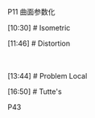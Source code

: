 

  

P11 曲面参数化     

[10:30] # Isometric    



[11:46] # Distortion     

　　


[13:44] # Problem Local     


[16:50] # Tutte's     



P43
